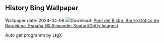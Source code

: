 ## History Bing Wallpaper
Wallpaper date: 2024-04-06
![](https://www.bing.com/th?id=OHR.NeogothicBarcelona_ES-ES5800770786_UHD.jpg&w=1000)Download: [Pont del Bisbe, Barrio Gótico de Barcelona, España (© Alexander Spatari/Getty Images)](https://www.bing.com/th?id=OHR.NeogothicBarcelona_ES-ES5800770786_UHD.jpg)

Auto get programm by LtgX
